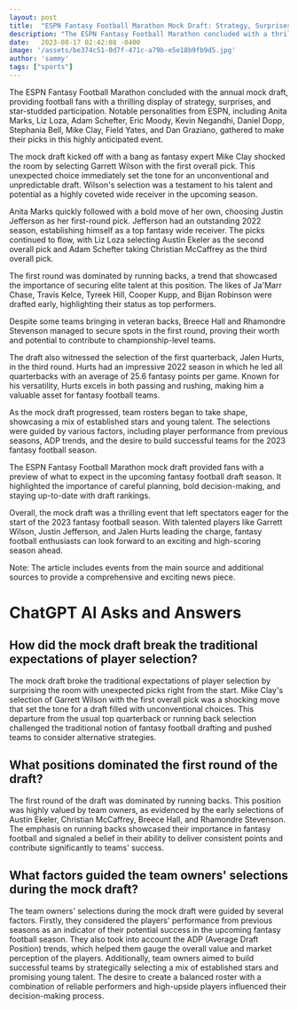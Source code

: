 ```yaml
---
layout: post
title:  "ESPN Fantasy Football Marathon Mock Draft: Strategy, Surprises, and Star-Studded Participation"
description: "The ESPN Fantasy Football Marathon concluded with a thrilling mock draft featuring notable personalities from ESPN. The event showcased strategy, surprises, and star-studded participation, highlighting the importance of careful planning and bold decision-making in fantasy football drafts."
date:   2023-08-17 02:42:08 -0400
image: '/assets/be374c51-0d7f-471c-a79b-e5e18b9fb9d5.jpg'
author: 'sammy'
tags: ["sports"]
---
```


The ESPN Fantasy Football Marathon concluded with the annual mock draft, providing football fans with a thrilling display of strategy, surprises, and star-studded participation. Notable personalities from ESPN, including Anita Marks, Liz Loza, Adam Schefter, Eric Moody, Kevin Negandhi, Daniel Dopp, Stephania Bell, Mike Clay, Field Yates, and Dan Graziano, gathered to make their picks in this highly anticipated event.

The mock draft kicked off with a bang as fantasy expert Mike Clay shocked the room by selecting Garrett Wilson with the first overall pick. This unexpected choice immediately set the tone for an unconventional and unpredictable draft. Wilson's selection was a testament to his talent and potential as a highly coveted wide receiver in the upcoming season.

Anita Marks quickly followed with a bold move of her own, choosing Justin Jefferson as her first-round pick. Jefferson had an outstanding 2022 season, establishing himself as a top fantasy wide receiver. The picks continued to flow, with Liz Loza selecting Austin Ekeler as the second overall pick and Adam Schefter taking Christian McCaffrey as the third overall pick.

The first round was dominated by running backs, a trend that showcased the importance of securing elite talent at this position. The likes of Ja'Marr Chase, Travis Kelce, Tyreek Hill, Cooper Kupp, and Bijan Robinson were drafted early, highlighting their status as top performers.

Despite some teams bringing in veteran backs, Breece Hall and Rhamondre Stevenson managed to secure spots in the first round, proving their worth and potential to contribute to championship-level teams.

The draft also witnessed the selection of the first quarterback, Jalen Hurts, in the third round. Hurts had an impressive 2022 season in which he led all quarterbacks with an average of 25.6 fantasy points per game. Known for his versatility, Hurts excels in both passing and rushing, making him a valuable asset for fantasy football teams.

As the mock draft progressed, team rosters began to take shape, showcasing a mix of established stars and young talent. The selections were guided by various factors, including player performance from previous seasons, ADP trends, and the desire to build successful teams for the 2023 fantasy football season.

The ESPN Fantasy Football Marathon mock draft provided fans with a preview of what to expect in the upcoming fantasy football draft season. It highlighted the importance of careful planning, bold decision-making, and staying up-to-date with draft rankings.

Overall, the mock draft was a thrilling event that left spectators eager for the start of the 2023 fantasy football season. With talented players like Garrett Wilson, Justin Jefferson, and Jalen Hurts leading the charge, fantasy football enthusiasts can look forward to an exciting and high-scoring season ahead.

Note: The article includes events from the main source and additional sources to provide a comprehensive and exciting news piece.


# ChatGPT AI Asks and Answers
## How did the mock draft break the traditional expectations of player selection?
The mock draft broke the traditional expectations of player selection by surprising the room with unexpected picks right from the start. Mike Clay's selection of Garrett Wilson with the first overall pick was a shocking move that set the tone for a draft filled with unconventional choices. This departure from the usual top quarterback or running back selection challenged the traditional notion of fantasy football drafting and pushed teams to consider alternative strategies.

## What positions dominated the first round of the draft?
The first round of the draft was dominated by running backs. This position was highly valued by team owners, as evidenced by the early selections of Austin Ekeler, Christian McCaffrey, Breece Hall, and Rhamondre Stevenson. The emphasis on running backs showcased their importance in fantasy football and signaled a belief in their ability to deliver consistent points and contribute significantly to teams' success.

## What factors guided the team owners' selections during the mock draft?
The team owners' selections during the mock draft were guided by several factors. Firstly, they considered the players' performance from previous seasons as an indicator of their potential success in the upcoming fantasy football season. They also took into account the ADP (Average Draft Position) trends, which helped them gauge the overall value and market perception of the players. Additionally, team owners aimed to build successful teams by strategically selecting a mix of established stars and promising young talent. The desire to create a balanced roster with a combination of reliable performers and high-upside players influenced their decision-making process.

